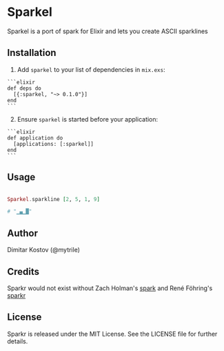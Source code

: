 # Sparkel

Sparkel is a port of spark for Elixir and lets you create ASCII sparklines

## Installation

  1. Add `sparkel` to your list of dependencies in `mix.exs`:

    ```elixir
    def deps do
      [{:sparkel, "~> 0.1.0"}]
    end
    ```

  2. Ensure `sparkel` is started before your application:

    ```elixir
    def application do
      [applications: [:sparkel]]
    end
    ```


## Usage

```elixir

Sparkel.sparkline [2, 5, 1, 9]

# "▁▄▁█" 
```

## Author

Dimitar Kostov (@mytrile)


## Credits

Sparkr would not exist without Zach Holman's [spark](https://github.com/holman/spark) and René Föhring's [sparkr](https://github.com/rrrene/sparkr)


## License

Sparkr is released under the MIT License. See the LICENSE file for further
details.
